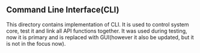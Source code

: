## Command Line Interface(CLI)
This directory contains implementation of CLI. It is used to control system core, test it and link all API functions together. It was used during testing, now it is primary and is replaced with GUI(however it also be updated, but it is not in the focus now).
